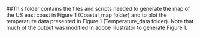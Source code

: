 ##This folder contains the files and scripts needed to generate the map of the US east coast in Figure 1 (Coastal_map folder) and to plot the temperature data presented in Figure 1 (Temperature_data folder). Note that much of the output was modified in adobe illustrator to generate Figure 1. 